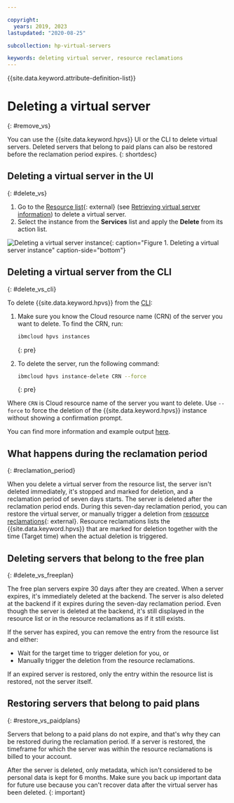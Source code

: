 ```yaml
---

copyright:
  years: 2019, 2023
lastupdated: "2020-08-25"

subcollection: hp-virtual-servers

keywords: deleting virtual server, resource reclamations
---
```



{{site.data.keyword.attribute-definition-list}}

# Deleting a virtual server
{: #remove_vs}

You can use the {{site.data.keyword.hpvs}} UI or the CLI to delete virtual servers. Deleted servers that belong to paid plans can also be restored before the reclamation period expires.
{: shortdesc}

## Deleting a virtual server in the UI
{: #delete_vs}

1. Go to the [Resource list](https://cloud.ibm.com/resources){: external} (see [Retrieving virtual server information](/docs/services/hp-virtual-servers?topic=hp-virtual-servers-retrieve-info-vs)) to delete a virtual server.
2. Select the instance from the **Services** list and apply the **Delete** from its action list.


![Deleting a virtual server instance](image/hpvs_delete_instance.gif "Deleting a virtual server instance"){: caption="Figure 1. Deleting a virtual server instance" caption-side="bottom"}


## Deleting a virtual server from the CLI
{: #delete_vs_cli}

To delete {{site.data.keyword.hpvs}} from the [CLI](https://cloud.ibm.com/docs/hpvs-cli-plugin):

1. Make sure you know the Cloud resource name (CRN) of the server you want to delete. To find the CRN,  run:

   ```sh
   ibmcloud hpvs instances
   ```
   {: pre}

2. To delete the server, run the following command:

   ```sh
   ibmcloud hpvs instance-delete CRN --force
   ```
   {: pre}

Where `CRN` is Cloud resource name of the server you want to delete. Use `--force` to force the deletion of the {{site.data.keyword.hpvs}} instance without showing a confirmation prompt.


You can find more information and example output [here](https://cloud.ibm.com/docs/hpvs-cli-plugin#hpvs-instance-delete).

## What happens during the reclamation period
{: #reclamation_period}

When you delete a virtual server from the resource list, the server isn't deleted immediately, it's stopped and marked for deletion, and a reclamation period of seven days starts. The server is deleted after the reclamation period ends. During this seven-day reclamation period, you can restore the virtual server, or manually trigger a deletion from [resource reclamations](https://cloud.ibm.com/docs/cli?topic=cli-ibmcloud_commands_resource#ibmcloud_resource_reclamations){: external}. Resource reclamations lists the  {{site.data.keyword.hpvs}} that are marked for deletion together with the time (Target time) when the actual deletion is triggered.

## Deleting servers that belong to the free plan
{: #delete_vs_freeplan}

The free plan servers expire 30 days after they are created. When a server expires, it's immediately deleted at the backend. The server is also deleted at the backend if it expires during the seven-day reclamation period. Even though the server is deleted at the backend, it's still displayed in the resource list or in the resource reclamations as if it still exists.

If the server has expired, you can remove the entry from the resource list and either:
- Wait for the target time to trigger deletion for you, or
- Manually trigger the deletion from the resource reclamations.

If an expired server is restored, only the entry within the resource list is restored, not the server itself.

## Restoring servers that belong to paid plans
{: #restore_vs_paidplans}

Servers that belong to a paid plans do not expire, and that's why they can be restored during the reclamation period. If a server is restored, the timeframe for which the server was within the resource reclamations is billed to your account.

After the server is deleted, only metadata, which isn't considered to be personal data is kept for 6 months.
Make sure you back up important data for future use because you can't recover data after the virtual server has been deleted.
{: important}
